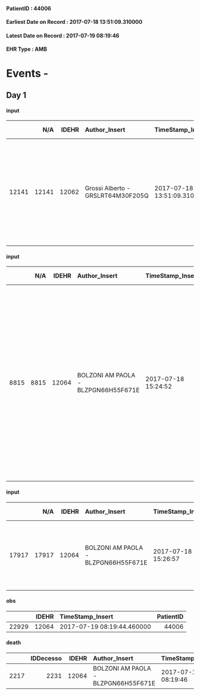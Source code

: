 
#### PatientID : 44006
#### Earliest Date on Record : 2017-07-18 13:51:09.310000
#### Latest Date on Record : 2017-07-19 08:19:46
#### EHR Type : AMB

# Events - 

## Day 1

#### input
|       |    N/A |   IDEHR | Author_Insert                     | TimeStamp_Insert           | EHRType   |   PatientID |   IDDigitalSignDocument | persone_vicine   |   Unnamed: 0_x.1 |   IDANAMNESI_SOCIALE | Patient   | FamigliaAltro   | Paziente_T   | FamigliaAltro_T   |   Non_Rilevabile_x.1 | Note_Non_Rilevabile_x.1   | opt_Problemi   | chk_contr_sintomi   | opt_paziente_a   | opt_famiglia_a   | opt_adeguatezza   | ds_note_ad                                                                                                               | opt_paziente_solo   | opt_presente_assente   | Presenza_minori   | Caregiver_principale   | opt_capacita     | ds_familiari_coinv   | opt_risorse_ec   | ds_note_prio                                                                                                                                               | opt_paziente_ad   | opt_caregiver_ad   | opt_inv_civile            | Needs     | Domestic partnership   | Fragility                    |
|------:|-------:|--------:|:----------------------------------|:---------------------------|:----------|------------:|------------------------:|:-----------------|-----------------:|---------------------:|:----------|:----------------|:-------------|:------------------|---------------------:|:--------------------------|:---------------|:--------------------|:-----------------|:-----------------|:------------------|:-------------------------------------------------------------------------------------------------------------------------|:--------------------|:-----------------------|:------------------|:-----------------------|:-----------------|:---------------------|:-----------------|:-----------------------------------------------------------------------------------------------------------------------------------------------------------|:------------------|:-------------------|:--------------------------|:----------|:-----------------------|:-----------------------------|
| 12141 |  12141 |   12062 | Grossi Alberto - GRSLRT64M30F205Q | 2017-07-18 13:51:09.310000 | AMB       |       44006 |                  821386 | N/A              |             6642 |                 4191 | Si#1      | Si#1            | Parziale#2   | Si#1              |                    0 | NR                        | No#0           | controllo sintomi#0 | Congruenti#1     | Congruenti#1     | Da valutare#2     | Vive con la moglie Annamaria che lo assiste, due figli fuori casa uno dei quali collabora mentre l'altro abita in Spagna | No#0                | Presente#1             | No#0              | moglie Annamaria       | Incrementabile#1 | son Francis          | Da valutare#2    | Figlio Francesco mi sembra orientato rispetto ad un percorso di CP allo stesso modo vengono descritti la moglie del paziente e il figlioche vive in Spagna | Totale#2          | Totale#2           | in fase di accertamento#2 | Clinici#0 | Coniuge/Convivente#0   | sovraccarico assistenziale#4 |

#### input
|      |    N/A |   IDEHR | Author_Insert                       | TimeStamp_Insert    |   IDAccess | EHRType   |   PatientID |   IDDigitalSignDocument | persone_vicine   |   Unnamed: 0_y |   IDANAMNESI_MED |   Non_Rilevabile_y | Note_Non_Rilevabile_y   | diagnosis                                                                                                                                                                                                                                                                                                        |
|-----:|-------:|--------:|:------------------------------------|:--------------------|-----------:|:----------|------------:|------------------------:|:-----------------|---------------:|-----------------:|-------------------:|:------------------------|:-----------------------------------------------------------------------------------------------------------------------------------------------------------------------------------------------------------------------------------------------------------------------------------------------------------------|
| 8815 |   8815 |   12064 | BOLZONI AM PAOLA - BLZPGN66H55F671E | 2017-07-18 15:24:52 |      81368 | AMB       |       44006 |                  821494 | N/A              |          13468 |             6941 |                  0 | NR                      | - Insufficienza respiratoria e ipertensione polmonare secondaria condizionante cuore polmonare cronico in esiti pneumectomia sin (2/16 per ca squamoso pT1aN0) e resezione polmonare del lobo sup dx per micobatteriosi da m.Xenopi (nel 2015, trattato per 18 mesi con rifabutina, azitromicina ed etambutolo). |

#### input
|       |    N/A |   IDEHR | Author_Insert                       | TimeStamp_Insert    |   IDAccess | EHRType   |   PatientID |   IDDigitalSignDocument | persone_vicine   |   Unnamed: 0_y.1 |   IDDIAGNOSI_ICD |   Non_Rilevabile_y.1 | Note_Non_Rilevabile_y.1   | I_ICD                                                          | II_ICD                                                                | III_ICD                                                             | IV_ICD                                            | V_ICD                                                                                                                                                                 | VI_ICD                     | I_Anno   |
|------:|-------:|--------:|:------------------------------------|:--------------------|-----------:|:----------|------------:|------------------------:|:-----------------|-----------------:|-----------------:|---------------------:|:--------------------------|:---------------------------------------------------------------|:----------------------------------------------------------------------|:--------------------------------------------------------------------|:--------------------------------------------------|:----------------------------------------------------------------------------------------------------------------------------------------------------------------------|:---------------------------|:---------|
| 17917 |  17917 |   12064 | BOLZONI AM PAOLA - BLZPGN66H55F671E | 2017-07-18 15:26:57 |      81368 | AMB       |       44006 |                  821502 | N/A              |             3478 |             3478 |                    0 | NR                        | 1985 - Tumori maligni secondari di osso e midollo osseo#2162=0 | 1628 - Tumori maligni di altre parti dei bronchi o dei polmoni#2068=0 | 1889 - Tumori maligni di parte non specificata della vescica#2122=0 | 51883 - Insufficienza respiratoria cronica#2353=0 | 25000 - Diabete mellito, tipo II o non specificato, non definito se scompensato, senza specificato, non definito se controllato, senza menzione di complicanze#2314=0 | 440 - Aterosclerosi#3655=0 | 2017#57  |

#### obs
|       |   IDEHR | TimeStamp_Insert           |   PatientID |
|------:|--------:|:---------------------------|------------:|
| 22929 |   12064 | 2017-07-19 08:19:44.460000 |       44006 |

#### death
|      |   IDDecesso |   IDEHR | Author_Insert                       | TimeStamp_Insert    |   PatientID |   IDDigitalSignDocument | Date                | Luogo_decesso   |
|-----:|------------:|--------:|:------------------------------------|:--------------------|------------:|------------------------:|:--------------------|:----------------|
| 2217 |        2231 |   12064 | BOLZONI AM PAOLA - BLZPGN66H55F671E | 2017-07-19 08:19:46 |       44006 |                  821995 | 2017-07-19 08:00:54 | # 2 Domicile    |


